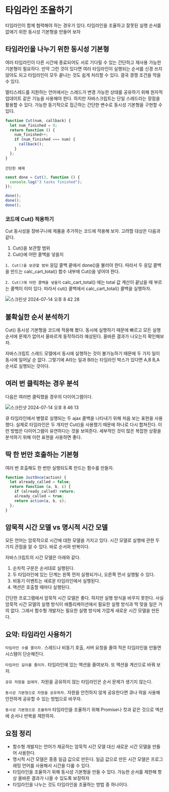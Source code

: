 # 타임라인 조율하기

타임라인이 함께 협력해야 하는 경우가 있다. 타임라인을 조율하고 잘못된 실행 순서를 없애기 위한 동시성 기본형을 만들어 보자

## 타임라인을 나누기 위한 동시성 기본형

여러 타임라인이 다른 시간에 종료되어도 서로 기다릴 수 있는 간단하고 재사용 가능한 기본형이 필요하다. 만약 그런 것이 있다면 여러 타임라인이 실행되는 순서를 신경 쓰지 않아도 되고 타임라인이 모두 끝나는 것도 쉽게 처리할 수 있다. 결국 경쟁 조건을 막을 수 있다.

멀티스레드를 지원하는 언어에서는 스레드가 변경 가능한 상태를 공유하기 위해 원자적 업데이트 같은 기능을 사용해야 한다. 하지만 자바스크립트는 단일 스레드라는 장점을 활용할 수 있다. 가능한 동기적으로 접근하는 간단한 변수로 동시성 기본형을 구현할 수 있다.

```js
function Cut(num, callback) {
  let num_finished = 0;
  return function () {
    num_finished++;
    if (num_finished === num) {
      callback();
    }
  };
}
```

`간단한 예제`

```js
const done = Cut(3, function () {
  console.log("3 tasks finished");
});

done();
done();
done();
```

### 코드에 Cut() 적용하기

Cut 동시성을 장바구니에 제품을 추가하는 코드에 적용해 보자. 고려할 대상은 다음과 같다.

1. Cut()을 보관할 범위
2. Cut()에 어떤 콜백을 넣을지

`1. Cut()을 보관할 범위`
응답 콜백 끝에서 done()을 불러야 한다. 따라서 두 응답 콜백을 만드는 calc_cart_total() 함수 내부에 Cut()을 넣어야 한다.

`2. Cut()에 어떤 콜백을 넣을지`
calc_cart_total() 에는 total 값 계산이 끝났을 때 부르는 콜백이 이미 있다. 따라서 cut() 콜백에서 calc_cart_total() 콜백을 실행하자.

![스크린샷 2024-07-14 오후 8 42 28](https://gist.github.com/user-attachments/assets/16eb172d-1c40-4dc5-a3a0-0f5b056716d7)

## 불확실한 순서 분석하기

Cut() 동시성 기본형을 코드에 적용해 봤다. 동시에 실행하기 때문에 빠르고 모든 실행 순서에 문제가 없어서 올바르게 동작하리라 예상된다. 올바른 결과가 나오는지 확인해보자.

자바스크립트 스레드 모델에서 동시에 실행하는 것이 불가능하기 때문에 두 가지 일이 동시에 일어날 순 없다. 그렇기에 A라는 일과 B라는 타임라인 박스가 있다면 A,B B,A 순서로 실행되는 것이다.

## 여러 번 클릭하는 경우 분석

다음은 여러번 클릭했을 경우의 다이어그램이다.

![스크린샷 2024-07-14 오후 8 46 13](https://gist.github.com/user-attachments/assets/8c5ac925-45a3-4327-8d90-7a10d02f10c7)

큐 타임라인에서 병렬로 실행되는 두 ajax 콜백을 나타내기 위해 처음 보는 표현을 사용했다. 실제로 타임라인은 두 개지만 Cut()을 사용했기 때문에 하나로 다시 합쳐진다. 이런 방법은 다이어그램이 유연하다는 것을 보여준다. 세부적인 것이 많은 복잡한 상황을 분석하기 위해 이런 표현을 사용하면 좋다.

## 딱 한 번만 호출하는 기본형

여러 번 호출해도 한 번만 실행되도록 만드는 함수를 만들자.

```js
function JustOnce(action) {
  let already_called = false;
  return function (a, b, c) {
    if (already_called) return;
    already_called = true;
    return action(a, b, c);
  };
}
```

## 암묵적 시간 모델 vs 명시적 시간 모델

모든 언어는 암묵적으로 시간에 대한 모델을 가지고 있다. 시간 모델로 실행에 관한 두 가지 관점을 알 수 있다. 바로 순서와 반복이다.

자바스크립트의 시간 모델은 아래와 같다.

1. 순차적 구문은 순서대로 실행된다.
2. 두 타임라인에 있는 단계는 왼쪽 먼저 실행되거나, 오른쪽 먼서 실행될 수 있다.
3. 비동기 이벤트는 새로운 타임라인에서 실행된다.
4. 액션은 호출할 때마다 실행된다.

간단한 프로그램에서 암묵적 시간 모델은 좋다. 하지만 실행 방식을 바꾸지 못한다. 사실 암묵적 시간 모델의 실행 방식이 애플리케이션에서 필요한 실행 방식과 딱 맞을 일은 거의 없다. 그래서 함수형 개발자는 필요한 실행 방식에 가깝게 새로운 시간 모델을 만든다.

## 요약: 타임라인 사용하기

`타임라인 수를 줄이자.`
스레드나 비동기 호출, 서버 요청을 줄여 적은 타임라인을 만들면 시스템이 단순해진다.

`타임라인 길이를 줄이자.`
타임라인에 있는 액션을 줄여보자. 또 액션을 계산으로 바꿔 보자.

`공유 자원을 없애자.`
자원을 공유하지 않는 타임라인은 순서 문제가 생기지 않는다.

`동시성 기본형으로 자원을 공유하자.`
자원을 안전하지 않게 공유한다면 큐나 락을 사용해 안전하게 공유할 수 있는 방법으로 바꾸자.

`동시성 기본형으로 조율하자`
타임라인을 조율하기 위해 Promise나 컷과 같은 것으로 액션에 순서나 반복을 제한하자.

## 요점 정리

- 함수형 개발자는 언어가 제공하는 암묵적 시간 모델 대신 새로운 시간 모델을 만들어 사용한다.
- 명시적 시간 모델은 종종 일급 값으로 만든다. 일급 값으로 만든 시간 모델은 프로그래밍 언어를 사용해서 시간을 다룰 수 있다.
- 타임라인을 조율하기 위해 동시성 기본형을 만들 수 있다. 가능한 순서를 제한해 항상 올바른 결과가 나올 수 있도록 보장하자
- 타임라인을 나누는 것도 타임라인을 조율하는 방법 중 하나이다.
